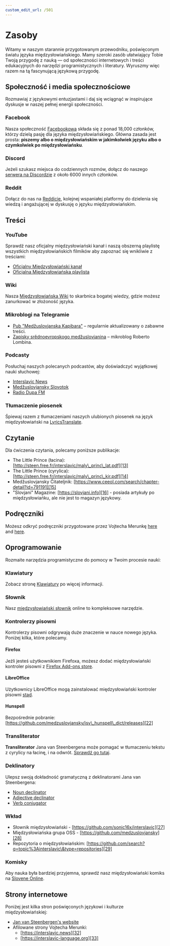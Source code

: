 ```yaml
---
custom_edit_url: /501
---
```


# Zasoby

Witamy w naszym starannie przygotowanym przewodniku, poświęconym światu języka międzysłowiańskiego. Mamy szeroki zasób ułatwiający Tobie Twoją przygodę z nauką — od społeczności internetowych i treści edukacyjnych do narzędzi programistycznych i literatury. Wyruszmy więc razem na tą fascynującą językową przygodę.    

## Społeczność i media społecznościowe

Rozmawiaj z językowymi entuzjastami i daj się wciągnąć w inspirujące dyskusje w naszej pełnej energii społeczności.

### Facebook

Nasza społeczność [Facebookowa][1] składa się z ponad 18,000 członków, którzy dzielą pasję dla języka międzysłowiańskiego. Główna zasada jest prosta: **piszemy albo o międzysłowiańskim w jakimkolwiek języku albo o czymkolwiek po międzysłowiańsku**.

### Discord

Jeżeli szukasz miejsca do codziennych rozmów, dołącz do naszego [serwera na Discordzie][2] z około 6000 innych członków.

### Reddit

Dołącz do nas na [Reddicie][3], kolejnej wspaniałej platformy do dzielenia się wiedzą i angażującej w dyskusję o języku międzysłowiańskim.

## Treści

### YouTube

Sprawdź nasz oficjalny międzysłowiański kanał i naszą obszerną playlistę wszystkich międzysłowiańskich filmików aby zapoznać się wnikliwie z treściami:

- [Oficjalny Międzysłowiański kanał][4]
- [Oficjalna Międzysłowiańska playlista][5]

### Wiki

Nasza [Międzysłowiańska Wiki][6] to skarbnica bogatej wiedzy, gdzie możesz zanurkować w złożoność języka.

### Mikroblogi na Telegramie

- [Pub "Medžuslovjanska Kapibara"][7] – regularnie aktualizowany o zabawne treści.
- [Zapisky srědnoevropskogo medžuslovjanina][8] – mikroblog Roberto Lombina.

### Podcasty

Posłuchaj naszych polecanych podcastów, aby doświadczyć wyjątkowej nauki słuchowej:

- [Interslavic News][9]
- [Medžuslovjansky Slovotok][10]
- [Radio Dupa FM][11]

### Tłumaczenie piosenek

Śpiewaj razem z tłumaczeniami naszych ulubionych piosenek na język międzysłowiański na [LyricsTranslate][12].

## Czytanie

Dla ćwiczenia czytania, polecamy poniższe publikacje:

- The Little Prince (łacina): [http://steen.free.fr/interslavic/maly\_princ\_lat.pdf][13]
- The Little Prince (cyrylica): [http://steen.free.fr/interslavic/maly\_princ\_kir.pdf][14]
- Medžuslovjansky Čitateljnik: [https://www.ceeol.com/search/chapter-detail?id=791191][15]
- "Slovjani" Magazine: [https://slovjani.info][16] - posiada artykuły po międzysłowiańku, ale nie jest to magazyn językowy.

## Podręczniki

Możesz odkryć podręczniki przygotowane przez Vojtecha Merunkę [here][17] and [here][15].

## Oprogramowanie

Rozmaite narzędzia programistyczne do pomocy w Twoim procesie nauki:

### Klawiatury

Zobacz stronę [Klawiatury][18] po więcej informacji.

### Słownik

Nasz [międzysłowiański słownik][19] online to kompleksowe narzędzie.

### Kontrolerzy pisowni

Kontrolerzy pisowni odgrywają duże znaczenie w nauce nowego języka. Poniżej kilka, które polecamy.

#### Firefox

Jeżli jesteś użytkownikiem Firefoxa, możesz dodać międzysłowiański kontroler pisowni z [Firefox Add-ons store][20].

#### LibreOffice

Użytkownicy LibreOffice mogą zainstalować międzysłowiański kontroler pisowni [stąd][21].

#### Hunspell

Bezpośrednie pobranie: [https://github.com/medzuslovjansky/isv\_hunspell\_dict/releases][22]

### Transliterator

 **Transliterator** Jana van Steenbergena może pomagać w tłumaczeniu tekstu z cyrylicy na łacinę, i na odwrót. [Sprawdź go tutaj][23].

### Deklinatory

Ulepsz swoją dokładność gramatyczną z deklinatorami Jana van Steenbergena:

- [Noun declinator][24]
- [Adjective declinator][25]
- [Verb conjugator][26]

### Wkład

- Słownik międzysłowiański - [https://github.com/sonic16x/interslavic][27]
- Międzysłowiańska grupa OSS - [https://github.com/medzuslovjansky][28]
- Repozytoria o międzysłowiańskim: [https://github.com/search?q=topic%3Ainterslavic\&type=repositories][29]

### Komisky

Aby nauka była bardziej przyjemna, sprawdź nasz międzysłowiański komiks na [Slovene Online][30].

## Strony internetowe

Poniżej jest kilka stron poświęconych językowi i kulturze międzysłowiańskiej:

- [Jan van Steenbergen's website][31]
- Afilowane strony Vojtecha Merunki:
  - [https://interslavic.news][32]
  - [https://interslavic-language.org][33]

[1]: https://www.facebook.com/groups/interslavic

[2]: https://discord.com/invite/n3saqm27QW

[3]: https://www.reddit.com/r/interslavic/

[4]: https://www.youtube.com/channel/UCShYXuD2TyJlYd9UWUUiYiA

[5]: https://www.youtube.com/playlist?list=PLT_X5HnKrXoiL3a5oK9Tv977JI8ijvFNM

[6]: https://isv.miraheze.org/

[7]: https://t.me/interslavicthings

[8]: https://t.me/zapiskysm

[9]: https://interslavic.news/podkast

[10]: https://linktr.ee/medzuslovjansky.slovotok

[11]: https://tyflonet.com/siciliano/arhiv/

[12]: https://lyricstranslate.com/language/interslavic

[13]: http://steen.free.fr/interslavic/maly_princ_lat.pdf

[14]: http://steen.free.fr/interslavic/maly_princ_kir.pdf

[15]: https://www.ceeol.com/search/chapter-detail?id=791191

[16]: https://slovjani.info

[17]: https://www.patro.cz/interslavic-zonal-constructed-language/

[18]: ./keyboards/index.md

[19]: https://interslavic-dictionary.com/

[20]: https://addons.mozilla.org/en-US/firefox/addon/interslavic-spellcheck/

[21]: https://extensions.libreoffice.org/en/extensions/show/15995

[22]: https://github.com/medzuslovjansky/isv_hunspell_dict/releases

[23]: http://steen.free.fr/interslavic/transliterator.html

[24]: http://steen.free.fr/interslavic/declinator.html

[25]: http://steen.free.fr/interslavic/adjectivator.html

[26]: http://steen.free.fr/interslavic/conjugator.html

[27]: https://github.com/sonic16x/interslavic

[28]: https://github.com/medzuslovjansky

[29]: https://github.com/search?q=topic%3Ainterslavic&type=repositories

[30]: https://slovene.online/animation/1.0/msl/index.html

[31]: http://steen.free.fr/interslavic

[32]: https://interslavic.news

[33]: https://interslavic-language.org
